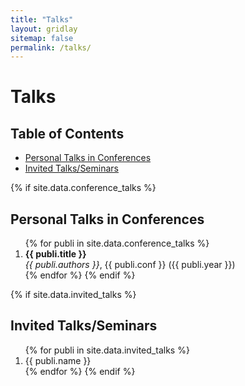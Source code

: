```yaml
---
title: "Talks"
layout: gridlay
sitemap: false
permalink: /talks/
---
```



# Talks

## Table of Contents
- [Personal Talks in Conferences](#personal)
- [Invited Talks/Seminars](#invited)


{% if site.data.conference_talks %}
## Personal Talks in Conferences
<a id="personal"></a>

<ol>
{% for publi in site.data.conference_talks %}
<li>
<strong>{{ publi.title }}</strong> <br/> <i>{{ publi.authors }}</i>, {{ publi.conf }} ({{ publi.year }})
</li>
{% endfor %}
{% endif %}
</ol>

{% if site.data.invited_talks %}
## Invited Talks/Seminars
<a id="invited"></a>

<ol>
{% for publi in site.data.invited_talks %}
<li>
{{ publi.name }}
</li>
{% endfor %}
{% endif %}
</ol>
